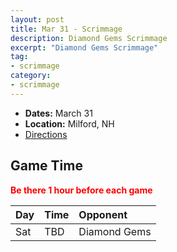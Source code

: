 ```yaml
---
layout: post
title: Mar 31 - Scrimmage
description: Diamond Gems Scrimmage
excerpt: "Diamond Gems Scrimmage"
tag:
- scrimmage
category:
- scrimmage
---
```

* **Dates:** March 31
* **Location:** Milford, NH
* [Directions](https://seanmerrow.github.io/heatgold/fields/hampshire-dome)  

## Game Time

<span style="color:red">**Be there 1 hour before each game**</span>

| Day | Time | Opponent         |
|:----|:-----|:-----------------|
| Sat | TBD  | Diamond Gems |

